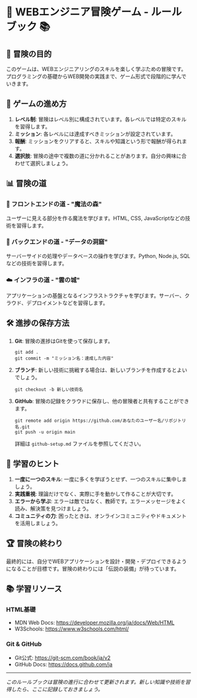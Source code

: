 # 🏰 WEBエンジニア冒険ゲーム - ルールブック 📚

## 👑 冒険の目的
このゲームは、WEBエンジニアリングのスキルを楽しく学ぶための冒険です。プログラミングの基礎からWEB開発の実践まで、ゲーム形式で段階的に学んでいきます。

## 🎲 ゲームの進め方

1. **レベル制**: 冒険はレベル別に構成されています。各レベルでは特定のスキルを習得します。
2. **ミッション**: 各レベルには達成すべきミッションが設定されています。
3. **報酬**: ミッションをクリアすると、スキルや知識という形で報酬が得られます。
4. **選択肢**: 冒険の途中で複数の道に分かれることがあります。自分の興味に合わせて選択しましょう。

## 📊 冒険の道

### 🌈 フロントエンドの道 - "魔法の森"
ユーザーに見える部分を作る魔法を学びます。HTML, CSS, JavaScriptなどの技術を習得します。

### 💾 バックエンドの道 - "データの洞窟"
サーバーサイドの処理やデータベースの操作を学びます。Python, Node.js, SQLなどの技術を習得します。

### ☁️ インフラの道 - "雲の城"
アプリケーションの基盤となるインフラストラクチャを学びます。サーバー、クラウド、デプロイメントなどを習得します。

## 🛠️ 進捗の保存方法

1. **Git**: 冒険の進捗はGitを使って保存します。
   ```
   git add .
   git commit -m "ミッション名：達成した内容"
   ```

2. **ブランチ**: 新しい技術に挑戦する場合は、新しいブランチを作成するとよいでしょう。
   ```
   git checkout -b 新しい技術名
   ```

3. **GitHub**: 冒険の記録をクラウドに保存し、他の冒険者と共有することができます。
   ```
   git remote add origin https://github.com/あなたのユーザー名/リポジトリ名.git
   git push -u origin main
   ```
   詳細は `github-setup.md` ファイルを参照してください。

## 📝 学習のヒント

1. **一度に一つのスキル**: 一度に多くを学ぼうとせず、一つのスキルに集中しましょう。
2. **実践重視**: 理論だけでなく、実際に手を動かして作ることが大切です。
3. **エラーから学ぶ**: エラーは敵ではなく、教師です。エラーメッセージをよく読み、解決策を見つけましょう。
4. **コミュニティの力**: 困ったときは、オンラインコミュニティやドキュメントを活用しましょう。

## 🏆 冒険の終わり
最終的には、自分でWEBアプリケーションを設計・開発・デプロイできるようになることが目標です。冒険の終わりには「伝説の装備」が待っています。

## 📚 学習リソース

### HTML基礎
- MDN Web Docs: https://developer.mozilla.org/ja/docs/Web/HTML
- W3Schools: https://www.w3schools.com/html/

### Git & GitHub
- Git公式: https://git-scm.com/book/ja/v2
- GitHub Docs: https://docs.github.com/ja

---

*このルールブックは冒険の進行に合わせて更新されます。新しい知識や技術を習得したら、ここに記録しておきましょう。* 